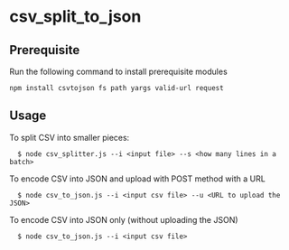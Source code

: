 # csv_split_to_json

## Prerequisite
Run the following command to install prerequisite modules

```
npm install csvtojson fs path yargs valid-url request
```

## Usage
To split CSV into smaller pieces:

```
  $ node csv_splitter.js --i <input file> --s <how many lines in a batch>
```

To encode CSV into JSON and upload with POST method with a URL

```
  $ node csv_to_json.js --i <input csv file> --u <URL to upload the JSON>
```

To encode CSV into JSON only (without uploading the JSON)

```
  $ node csv_to_json.js --i <input csv file>
```
